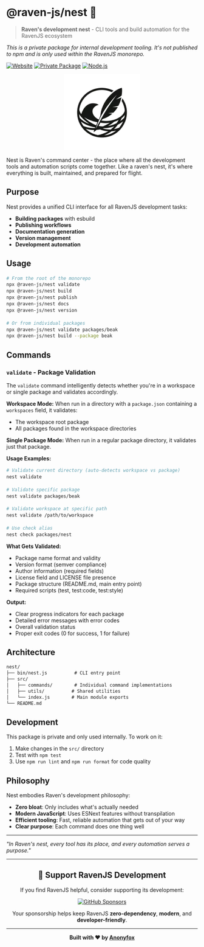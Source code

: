 # @raven-js/nest 🦅

> **Raven's development nest** - CLI tools and build automation for the RavenJS ecosystem

_This is a private package for internal development tooling. It's not published to npm and is only used within the RavenJS monorepo._

[![Website](https://img.shields.io/badge/Website-ravenjs.dev-blue.svg)](https://ravenjs.dev)
[![Private Package](https://img.shields.io/badge/Private-Package-red.svg)](https://github.com/Anonyfox/raven-js)
[![Node.js](https://img.shields.io/badge/Node.js-22.5+-green.svg)](https://nodejs.org/)

<div align="center">
  <img src="./media/logo.webp" alt="Nest Logo" width="200" height="200" />
</div>

Nest is Raven's command center - the place where all the development tools and automation scripts come together. Like a raven's nest, it's where everything is built, maintained, and prepared for flight.

## Purpose

Nest provides a unified CLI interface for all RavenJS development tasks:

- **Building packages** with esbuild
- **Publishing workflows**
- **Documentation generation**
- **Version management**
- **Development automation**

## Usage

```bash
# From the root of the monorepo
npx @raven-js/nest validate
npx @raven-js/nest build
npx @raven-js/nest publish
npx @raven-js/nest docs
npx @raven-js/nest version

# Or from individual packages
npx @raven-js/nest validate packages/beak
npx @raven-js/nest build --package beak
```

## Commands

### `validate` - Package Validation

The `validate` command intelligently detects whether you're in a workspace or single package and validates accordingly.

**Workspace Mode:**
When run in a directory with a `package.json` containing a `workspaces` field, it validates:

- The workspace root package
- All packages found in the workspace directories

**Single Package Mode:**
When run in a regular package directory, it validates just that package.

**Usage Examples:**

```bash
# Validate current directory (auto-detects workspace vs package)
nest validate

# Validate specific package
nest validate packages/beak

# Validate workspace at specific path
nest validate /path/to/workspace

# Use check alias
nest check packages/nest
```

**What Gets Validated:**

- Package name format and validity
- Version format (semver compliance)
- Author information (required fields)
- License field and LICENSE file presence
- Package structure (README.md, main entry point)
- Required scripts (test, test:code, test:style)

**Output:**

- Clear progress indicators for each package
- Detailed error messages with error codes
- Overall validation status
- Proper exit codes (0 for success, 1 for failure)

## Architecture

```
nest/
├── bin/nest.js          # CLI entry point
├── src/
│   ├── commands/        # Individual command implementations
│   ├── utils/          # Shared utilities
│   └── index.js        # Main module exports
└── README.md
```

## Development

This package is private and only used internally. To work on it:

1. Make changes in the `src/` directory
2. Test with `npm test`
3. Use `npm run lint` and `npm run format` for code quality

## Philosophy

Nest embodies Raven's development philosophy:

- **Zero bloat**: Only includes what's actually needed
- **Modern JavaScript**: Uses ESNext features without transpilation
- **Efficient tooling**: Fast, reliable automation that gets out of your way
- **Clear purpose**: Each command does one thing well

---

_"In Raven's nest, every tool has its place, and every automation serves a purpose."_

---

<div align="center">

## 🦅 Support RavenJS Development

If you find RavenJS helpful, consider supporting its development:

[![GitHub Sponsors](https://img.shields.io/badge/Sponsor%20on%20GitHub-%23EA4AAA?style=for-the-badge&logo=github&logoColor=white)](https://github.com/sponsors/Anonyfox)

Your sponsorship helps keep RavenJS **zero-dependency**, **modern**, and **developer-friendly**.

---

**Built with ❤️ by [Anonyfox](https://anonyfox.com)**

</div>
